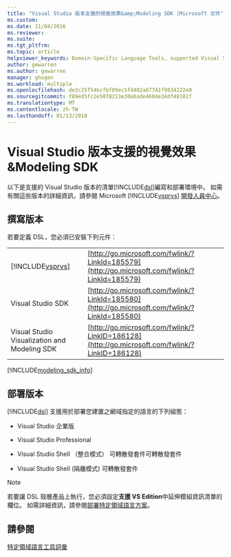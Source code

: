 ```yaml
---
title: "Visual Studio 版本支援的視覺效果&amp;Modeling SDK |Microsoft 文件"
ms.custom: 
ms.date: 11/04/2016
ms.reviewer: 
ms.suite: 
ms.tgt_pltfrm: 
ms.topic: article
helpviewer_keywords: Domain-Specific Language Tools, supported Visual Studio editions
author: gewarren
ms.author: gewarren
manager: ghogen
ms.workload: multiple
ms.openlocfilehash: de3c25f54bcfbf89ec5f4482a67741f9834222e0
ms.sourcegitcommit: f89ed5fc2e5078213e30a6ade4604e34df48181f
ms.translationtype: MT
ms.contentlocale: zh-TW
ms.lasthandoff: 01/13/2018
---
```

# <a name="supported-visual-studio-editions-for-visualization-amp-modeling-sdk"></a>Visual Studio 版本支援的視覺效果&amp;Modeling SDK
以下是支援的 Visual Studio 版本的清單[!INCLUDE[dsl](../modeling/includes/dsl_md.md)]編寫和部署環境中。 如需有關這些版本的詳細資訊，請參閱 Microsoft [!INCLUDE[vsprvs](../code-quality/includes/vsprvs_md.md)] [開發人員中心](http://go.microsoft.com/fwlink/?LinkId=75628)。  
  
## <a name="authoring-edition"></a>撰寫版本  
 若要定義 DSL，您必須已安裝下列元件：  
  
|||  
|-|-|  
|[!INCLUDE[vsprvs](../code-quality/includes/vsprvs_md.md)]|[http://go.microsoft.com/fwlink/?LinkId=185579](http://go.microsoft.com/fwlink/?LinkId=185579)|  
|Visual Studio SDK|[http://go.microsoft.com/fwlink/?LinkId=185580](http://go.microsoft.com/fwlink/?LinkId=185580)|  
|Visual Studio Visualization and Modeling SDK|[http://go.microsoft.com/fwlink/?LinkID=186128](http://go.microsoft.com/fwlink/?LinkID=186128)|  

[!INCLUDE[modeling_sdk_info](includes/modeling_sdk_info.md)]
  
## <a name="deployment-editions"></a>部署版本  
 [!INCLUDE[dsl](../modeling/includes/dsl_md.md)] 支援用於部署您建置之網域指定的語言的下列組態：  
  
-   Visual Studio 企業版  
  
-   Visual Studio Professional  
  
-   Visual Studio Shell （整合模式） 可轉散發套件可轉散發套件  
  
-   Visual Studio Shell (隔離模式) 可轉散發套件  
  
> [!NOTE]
>  若要讓 DSL 殼層產品上執行，您必須設定**支援 VS Edition**中延伸模組資訊清單的欄位。 如需詳細資訊，請參閱[部署特定領域語言方案](../modeling/deploying-domain-specific-language-solutions.md)。  
  
## <a name="see-also"></a>請參閱  
 [特定領域語言工具詞彙](http://msdn.microsoft.com/en-us/ca5e84cb-a315-465c-be24-76aa3df276aa)
